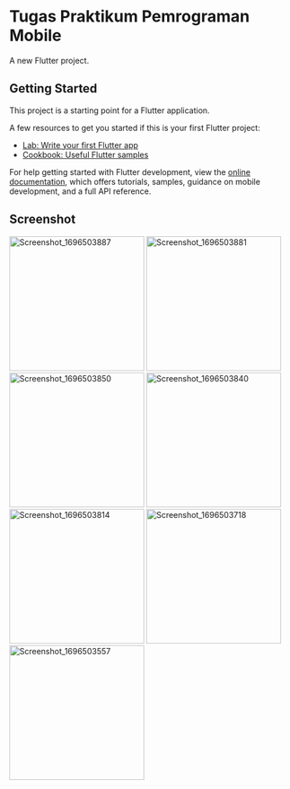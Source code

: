 # Tugas Praktikum Pemrograman Mobile

A new Flutter project.

## Getting Started

This project is a starting point for a Flutter application.

A few resources to get you started if this is your first Flutter project:

- [Lab: Write your first Flutter app](https://docs.flutter.dev/get-started/codelab)
- [Cookbook: Useful Flutter samples](https://docs.flutter.dev/cookbook)

For help getting started with Flutter development, view the
[online documentation](https://docs.flutter.dev/), which offers tutorials,
samples, guidance on mobile development, and a full API reference.

## Screenshot
<img src="https://github.com/aufasyaihan/toko-kita/assets/90436215/96e3efb6-4a46-432d-82c7-b4ef03b270bf" alt="Screenshot_1696503887" width="240px" />
<img src="https://github.com/aufasyaihan/toko-kita/assets/90436215/4d5bb8af-23bb-466d-976a-39192769cddd" alt="Screenshot_1696503881" width="240px" />
<img src="https://github.com/aufasyaihan/toko-kita/assets/90436215/5ad70b87-069d-4b56-881e-cb6e27a5faa5" alt="Screenshot_1696503850" width="240px" />
<img src="https://github.com/aufasyaihan/toko-kita/assets/90436215/ba79b0b4-4905-4687-8b42-f97fd03edae8" alt="Screenshot_1696503840" width="240px" />
<img src="https://github.com/aufasyaihan/toko-kita/assets/90436215/55363a08-b953-481a-b38e-c0041acd614c" alt="Screenshot_1696503814" width="240px" />
<img src="https://github.com/aufasyaihan/toko-kita/assets/90436215/43136ea6-0074-4850-bcae-320b47b55411" alt="Screenshot_1696503718" width="240px" />
<img src="https://github.com/aufasyaihan/toko-kita/assets/90436215/86aad6a2-a85d-4bf1-94e9-97ae8bb282a1" alt="Screenshot_1696503557" width="240px" />

